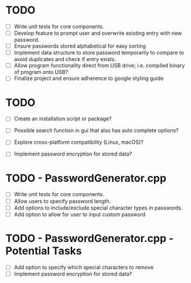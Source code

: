 # TODO 
- [ ] Write unit tests for core components.
- [ ] Develop feature to prompt user and overwrite existing entry with new password.
- [ ] Ensure passwords stored alphabetical for easy sorting
- [ ] Implement data structure to store password temporarily to compare to avoid duplicates and check if entry exists.
- [ ] Allow program functionality direct from USB drive; i.e. compiled binary of program onto USB?
- [ ] Finalize project and ensure adherence to google styling guide

# TODO  
- [ ] Create an installation script or package?
- [ ] Possible search function in gui that also has auto complete options?
- [ ] Explore cross-platform compatibility (Linux, macOS)?
- [ ] Implement password encryption for stored data?


# TODO - PasswordGenerator.cpp 

- [ ] Write unit tests for core components.
- [ ] Allow users to specify password length.
- [ ] Add options to include/exclude special character types in passwords.
- [ ] Add option to allow for user to input custom password

# TODO - PasswordGenerator.cpp - Potential Tasks
- [ ] Add option to specify which special characters to remove
- [ ] Implement password encryption for stored data?